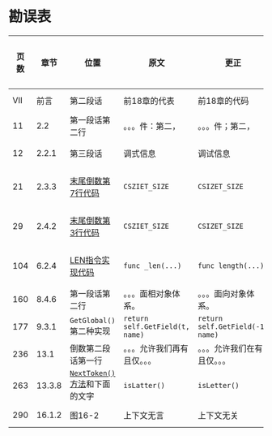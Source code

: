 # 勘误表

页数		| 章节		| 位置									| 原文								| 更正								| 读者					| 更正版次
------- | --------- | ------------------------------------- | --------------------------------- | --------------------------------- | --------------------- | ---------
VII		| 前言		| 第二段话								| 前18章的代表						| 前18章的代码						| ![moon][moon]			| 
11		| 2.2		| 第一段话第二行							| 。。。件：第二，						| 。。。件；第二，						| ![moon][moon]			| 
12		| 2.2.1		| 第三段话								| 调式信息							| 调试信息							| ![泡泡][泡泡]			| 
21		| 2.3.3		|[末尾倒数第7行代码][p21]					| `CSZIET_SIZE`						| `CSIZET_SIZE`						| ![小灰先生][小灰先生]	| 
29		| 2.4.2		|[末尾倒数第3行代码][p29]					| `CSZIET_SIZE`						| `CSIZET_SIZE`						| ![小灰先生][小灰先生]	| 
104		| 6.2.4		|[LEN指令实现代码][p104]					| `func _len(...)`					| `func length(...)`				| ![小灰先生][小灰先生]	| 
160		| 8.4.6		| 第一段话第二行							| 。。。面相对象体系。					| 。。。面向对象体系。					| ![泡泡][泡泡]			| 
177		| 9.3.1		| `GetGlobal()`第二种实现					| `return self.GetField(t, name)`	| `return self.GetField(-1, name)`	| ![泡泡][泡泡]			| 
236		| 13.1		| 倒数第二段话第一行						| 。。。允许我们再有且仅。。。			| 。。。允许我们在有且仅。。。			| ![泡泡][泡泡]			| 
263		| 13.3.8	| [`NextToken()`方法][p263]和下面的文字	| `isLatter()`						| `isLetter()`						| ![泡泡][泡泡]			| 
290		| 16.1.2	| 图16-2									| 上下文无言							| 上下文无关							| ![moon][moon]			| 

[moon]: https://github.com/zxh0/luago-book/blob/master/readers/moon.png?raw=true "moon"
[泡泡]: https://github.com/zxh0/luago-book/blob/master/readers/paopao.jpeg?raw=true "泡泡"
[小灰先生]: https://github.com/zxh0/luago-book/blob/master/readers/小灰先生.jpeg?raw=true "小灰先生"

[p21]: https://github.com/zxh0/luago-book/blob/master/code/go/ch02/src/luago/binchunk/binary_chunk.go#L9
[p29]: https://github.com/zxh0/luago-book/blob/master/code/go/ch02/src/luago/binchunk/reader.go#L70
[p104]: https://github.com/zxh0/luago-book/blob/master/code/go/ch06/src/luago/vm/inst_operators.go#L100
[p263]: https://github.com/zxh0/luago-book/blob/master/code/go/ch14/src/luago/compiler/lexer/lexer.go#L204
